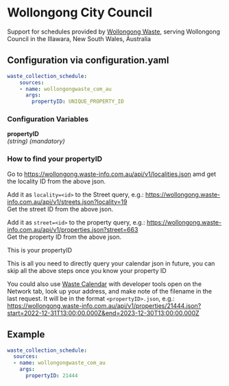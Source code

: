# Wollongong City Council

Support for schedules provided by [Wollongong Waste](https://www.wollongongwaste.com.au/), serving Wollongong Council in the Illawara, New South Wales, Australia

## Configuration via configuration.yaml

```yaml
waste_collection_schedule:
    sources:
    - name: wollongongwaste_com_au
      args:
        propertyID: UNIQUE_PROPERTY_ID
```

### Configuration Variables

**propertyID**  
*(string) (mandatory)*

### How to find your propertyID

Go to <https://wollongong.waste-info.com.au/api/v1/localities.json>
amd get the locality ID from the above json.

Add it as `locality=<id>` to the Street query,
e.g.: <https://wollongong.waste-info.com.au/api/v1/streets.json?locality=19>  
Get the street ID from the above json.

Add it as `street=<id>` to the property query,
e.g.: <https://wollongong.waste-info.com.au/api/v1/properties.json?street=663>  
Get the property ID from the above json.

This is your propertyID

This is all you need to directly query your calendar json in future, you can skip all the above steps once you know your property ID

You could also use [Waste Calendar](https://www.wollongongwaste.com.au/calendar/) with developer tools open on the Network tab, look up your address, and make note of the filename in the last request. It will be in the format `<propertyID>.json`, e.g.: <https://wollongong.waste-info.com.au/api/v1/properties/21444.json?start=2022-12-31T13:00:00.000Z&end=2023-12-30T13:00:00.000Z>

## Example

```yaml
waste_collection_schedule:
  sources:
  - name: wollongongwaste_com_au
    args:
      propertyID: 21444
```
